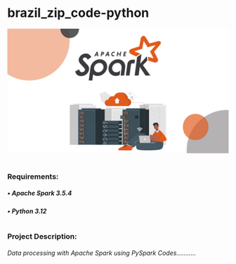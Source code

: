 # brazil_zip_code-python

![alt text](spark.jpg)
#
### Requirements:
##### • Apache Spark 3.5.4
##### • Python 3.12
#
### Project Description:
###### Data processing with Apache Spark using PySpark Codes...........
